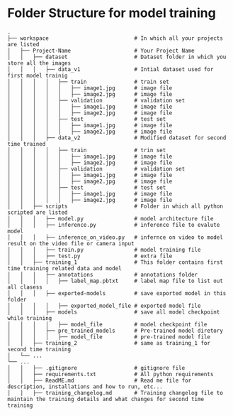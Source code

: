 # Folder Structure for model training
    .
    ├── workspace                           # In which all your projects are listed 
    │   ├── Project-Name                    # Your Project Name
    │   │   ├── dataset                     # Dataset folder in which you store all the images
    │   │   │   ├── data_v1                 # Intial dataset used for first model trainig
    │   │   │   │   ├── train               # train set
    │   │   │   │   │   ├── image1.jpg      # image file
    │   │   │   │   │   ├── image2.jpg      # image file
    │   │   │   │   ├── validation          # validation set
    │   │   │   │   │   ├── image1.jpg      # image file
    │   │   │   │   │   ├── image2.jpg      # image file
    │   │   │   │   ├── test                # test set
    │   │   │   │   │   ├── image1.jpg      # image file
    │   │   │   │   │   ├── image2.jpg      # image file
    │   │   │   ├── data_v2                 # Modified dataset for second time trained
    │   │   │   │   ├── train               # trin set
    │   │   │   │   │   ├── image1.jpg      # image file
    │   │   │   │   │   ├── image2.jpg      # image file
    │   │   │   │   ├── validation          # validation set
    │   │   │   │   │   ├── image1.jpg      # image file
    │   │   │   │   │   ├── image2.jpg      # image file 
    │   │   │   │   ├── test                # test set
    │   │   │   │   │   ├── image1.jpg      # image file
    │   │   │   │   │   ├── image2.jpg      # image file  
    │   │   ├── scripts                     # Folder in which all python scripted are listed
    │   │   │   ├── model.py                # model architecture file 
    │   │   │   ├── inference.py            # inference file to evalute model
    │   │   │   ├── inference_on_video.py   # infernce on video to model result on the video file or camera input
    │   │   │   ├── train.py                # model training file 
    │   │   │   ├── test.py                 # extra file
    │   │   ├── training_1                  # This folder contains first time training related data and model
    │   │   │   ├── annotations             # annotations folder 
    │   │   │   │   ├── label_map.pbtxt     # label map file to list out all clasess
    │   │   │   ├── exported-models         # save exported model in this folder 
    │   │   │   │   ├── exported_model_file # exported model file
    │   │   │   ├── models                  # save all model checkpoint while training
    │   │   │   │   ├── model_file          # model checkpoint file                    
    │   │   │   ├── pre_trained_models      # Pre-trained model diretory
    │   │   │   │   ├── model_file          # pre-trained model file
    │   │   ├── training_2                  # same as training_1 for second time training
    │   └── ...                 
    └── ...
    │   │   ├── .gitignore                  # gitignore file
    │   │   ├── requirements.txt            # All python requirements 
    │   │   ├── ReadME.md                   # Read me file for description, installations and how to run, etc...
    │   │   ├── training_changelog.md       # Training changelog file to maintain the training details and what changes for second time training  
